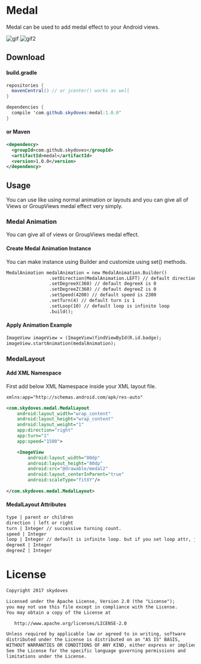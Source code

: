# Medal
Medal can be used to add medal effect to your Android views.<br>

![gif](https://user-images.githubusercontent.com/24237865/29002172-9dd7875e-7ad7-11e7-8929-4be72902ec5d.gif)
![gif2](https://user-images.githubusercontent.com/24237865/29002173-9dec8d16-7ad7-11e7-91e7-9a28a39043c0.gif)

## Download
#### build.gradle
```java
repositories {
  mavenCentral() // or jcenter() works as well
}

dependencies {
  compile 'com.github.skydoves:medal:1.0.0'
}
```

#### or Maven
```xml
<dependency>
  <groupId>com.github.skydoves</groupId>
  <artifactId>medal</artifactId>
  <version>1.0.0</version>
</dependency>
```

## Usage
You can use like using normal animation or layouts and you can give all of Views or GroupViews medal effect very simply.

### Medal Animation
You can give all of views or GroupViews medal effect.

#### Create Medal Animation Instance
You can make instance using Builder and customize using set() methods.
```xml
MedalAnimation medalAnimation = new MedalAnimation.Builder()
                .setDirection(MedalAnimation.LEFT) // default direction is RIGHT
                .setDegreeX(360) // default degreeX is 0
                .setDegreeZ(360) // default degreeZ is 0
                .setSpeed(4200) // default speed is 2300
                .setTurn(4) // default turn is 1
                .setLoop(10) // default loop is infinite loop
                .build();
```

#### Apply Animation Example
```xml
ImageView imageView = (ImageView)findViewById(R.id.badge);
imageView.startAnimation(medalAnimation);
```

### MedalLayout
#### Add XML Namespace
First add below XML Namespace inside your XML layout file.

```xml
xmlns:app="http://schemas.android.com/apk/res-auto"
```

```xml
<com.skydoves.medal.MedalLayout
    android:layout_width="wrap_content"
    android:layout_height="wrap_content"
    android:layout_weight="1"
    app:direction="right"
    app:turn="1"
    app:speed="1500">

    <ImageView
        android:layout_width="80dp"
        android:layout_height="80dp"
        android:src="@drawable/medal2"
        android:layout_centerInParent="true"
        android:scaleType="fitXY"/>
  
</com.skydoves.medal.MedalLayout>
```

#### MedalLayout Attributes
```xml
type | parent or children
direction | left or right
turn | Integer // successive turning count.
speed | Integer
loop | Integer // default is infinite loop. but if you set loop attr, just looping the number and end.
degreeX | Integer
degreeZ | Integer
```

# License
```xml
Copyright 2017 skydoves

Licensed under the Apache License, Version 2.0 (the "License");
you may not use this file except in compliance with the License.
You may obtain a copy of the License at

   http://www.apache.org/licenses/LICENSE-2.0

Unless required by applicable law or agreed to in writing, software
distributed under the License is distributed on an "AS IS" BASIS,
WITHOUT WARRANTIES OR CONDITIONS OF ANY KIND, either express or implied.
See the License for the specific language governing permissions and
limitations under the License.
```
